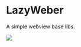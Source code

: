# LazyWeber
A simple webview base libs.

[![](https://jitpack.io/v/lazy2b/LazyWebViewer.svg)](https://jitpack.io/#lazy2b/LazyWebViewer)
